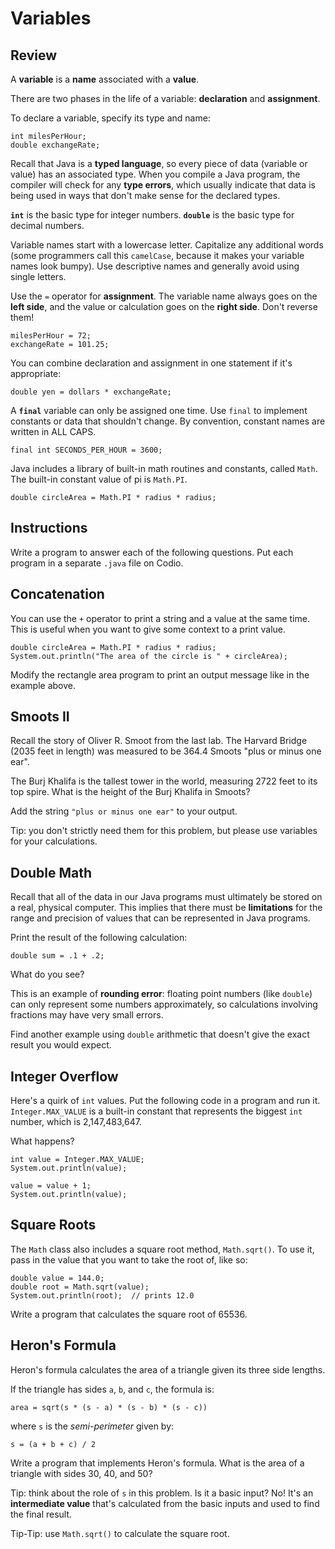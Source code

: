 # Variables

## Review

A **variable** is a **name** associated with a **value**.

There are two phases in the life of a variable: **declaration** and **assignment**.

To declare a variable, specify its type and name:

```
int milesPerHour;
double exchangeRate;
```

Recall that Java is a **typed language**, so every piece of data (variable or value) has an associated type. When you compile a Java
program, the compiler will check for any **type errors**, which usually indicate that data is being used in ways that don't make sense
for the declared types.

**`int`** is the basic type for integer numbers. **`double`** is the basic type for decimal numbers.

Variable names start with a lowercase letter. Capitalize any additional words (some programmers call this `camelCase`, because it makes
your variable names look bumpy). Use descriptive names and generally avoid using single letters.

Use the `=` operator for **assignment**. The variable name always goes on the **left side**, and the value or calculation goes on the **right side**. Don't reverse them!

```
milesPerHour = 72;
exchangeRate = 101.25;
```

You can combine declaration and assignment in one statement if it's appropriate:

```
double yen = dollars * exchangeRate;
```

A **`final`** variable can only be assigned one time. Use `final` to implement constants or data that shouldn't change. By convention, constant names are written in ALL CAPS.

```
final int SECONDS_PER_HOUR = 3600;
```

Java includes a library of built-in math routines and constants, called `Math`. The built-in constant value of pi is `Math.PI`.

```
double circleArea = Math.PI * radius * radius;
```

## Instructions

Write a program to answer each of the following questions. Put each program in a separate `.java` file on Codio.

## Concatenation

You can use the `+` operator to print a string and a value at the same time. This is useful when you want to give some context to a print value.

```
double circleArea = Math.PI * radius * radius;
System.out.println("The area of the circle is " + circleArea);
```

Modify the rectangle area program to print an output message like in the example above.


## Smoots II

Recall the story of Oliver R. Smoot from the last lab. The Harvard Bridge (2035 feet in length) was measured to be 364.4 Smoots "plus or minus one ear".

The Burj Khalifa is the tallest tower in the world, measuring 2722 feet to its top spire. What is the height of the Burj Khalifa in Smoots?

Add the string `"plus or minus one ear"` to your output.

Tip: you don't strictly need them for this problem, but please use variables for your calculations.


## Double Math

Recall that all of the data in our Java programs must ultimately be stored on a real, physical computer. This implies that there must be **limitations** for the range and precision of values that can be represented in Java programs.

Print the result of the following calculation:

```
double sum = .1 + .2;
```

What do you see?

This is an example of **rounding error**: floating point numbers (like `double`) can only represent some numbers approximately, so 
calculations involving fractions may have very small errors.

Find another example using `double` arithmetic that doesn't give the exact result you would expect.


## Integer Overflow

Here's a quirk of `int` values. Put the following code in a program and run it. `Integer.MAX_VALUE` is a built-in constant that
represents the biggest `int` number, which is 2,147,483,647.

What happens?

```
int value = Integer.MAX_VALUE;
System.out.println(value);

value = value + 1;
System.out.println(value);
```


## Square Roots

The `Math` class also includes a square root method, `Math.sqrt()`. To use it, pass in the value that you want to take the 
root of, like so:

```
double value = 144.0;
double root = Math.sqrt(value);
System.out.println(root);  // prints 12.0
```

Write a program that calculates the square root of 65536.


## Heron's Formula

Heron's formula calculates the area of a triangle given its three side lengths.

If the triangle has sides `a`, `b`, and `c`, the formula is:

```
area = sqrt(s * (s - a) * (s - b) * (s - c))
```

where `s` is the *semi-perimeter* given by:

```
s = (a + b + c) / 2
```

Write a program that implements Heron's formula. What is the area of a triangle with sides 30, 40, and 50?

Tip: think about the role of `s` in this problem. Is it a basic input? No! It's an **intermediate value** that's calculated from the
basic inputs and used to find the final result.

Tip-Tip: use `Math.sqrt()` to calculate the square root.


